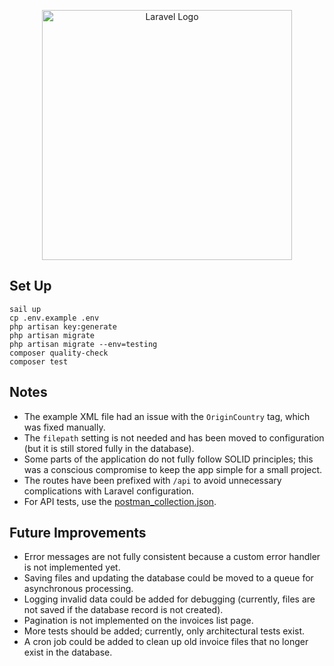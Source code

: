 <p align="center"><a href="https://laravel.com" target="_blank"><img src="https://raw.githubusercontent.com/laravel/art/master/logo-lockup/5%20SVG/2%20CMYK/1%20Full%20Color/laravel-logolockup-cmyk-red.svg" width="400" alt="Laravel Logo"></a></p>

## Set Up
```shell
sail up
cp .env.example .env
php artisan key:generate
php artisan migrate
php artisan migrate --env=testing
composer quality-check
composer test
```

## Notes
- The example XML file had an issue with the `OriginCountry` tag, which was fixed manually.
- The `filepath` setting is not needed and has been moved to configuration (but it is still stored fully in the database).
- Some parts of the application do not fully follow SOLID principles; this was a conscious compromise to keep the app simple for a small project.
- The routes have been prefixed with `/api` to avoid unnecessary complications with Laravel configuration.
- For API tests, use the [postman_collection.json](postman_collection.json).

## Future Improvements
- Error messages are not fully consistent because a custom error handler is not implemented yet.
- Saving files and updating the database could be moved to a queue for asynchronous processing.
- Logging invalid data could be added for debugging (currently, files are not saved if the database record is not created).
- Pagination is not implemented on the invoices list page.
- More tests should be added; currently, only architectural tests exist.
- A cron job could be added to clean up old invoice files that no longer exist in the database.
